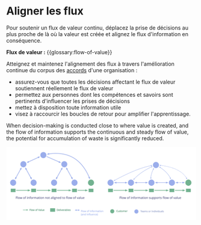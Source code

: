 # Aligner les flux

<summary>
Pour soutenir un flux de valeur continu, déplacez la prise de décisions au plus proche de là où la valeur est créée et alignez le flux d'information en conséquence.
</summary>

**Flux de valeur :** {{glossary:flow-of-value}}

Atteignez et maintenez l'alignement des flux à travers l'amélioration continue du corpus des [accords](glossary:agreement) d'une organisation :

-   assurez-vous que toutes les décisions affectant le flux de valeur soutiennent réellement le flux de valeur
-   permettez aux personnes dont les compétences et savoirs sont pertinents d'influencer les prises de décisions
-   mettez à disposition toute information utile
-   visez à raccourcir les boucles de retour pour amplifier l'apprentissage.

When decision-making is conducted close to where value is created, and the flow of information supports the continuous and steady flow of value, the potential for accumulation of waste is significantly reduced.

![Aligner le flux d'information avec le flux de valeur](img/workflow-and-value/align-flow.png)
